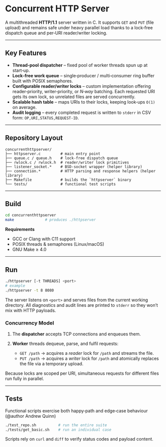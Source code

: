# Concurrent HTTP Server

A multithreaded **HTTP/1.1** server written in C. It supports `GET` and `PUT` (file upload) and remains safe under heavy parallel load thanks to a lock‑free dispatch queue and per‑URI reader/writer locking.

---

## Key Features

* **Thread‑pool dispatcher** – fixed pool of worker threads spun up at start‑up.
* **Lock‑free work queue** – single‑producer / multi‑consumer ring buffer built with POSIX semaphores.
* **Configurable reader/writer locks** – custom implementation offering reader‑priority, writer‑priority, or *N‑way* batching. Each requested URI gets its own lock, so unrelated files are served concurrently.
* **Scalable hash table** – maps URIs to their locks, keeping look‑ups `O(1)` on average.
* **Audit logging** – every completed request is written to `stderr` in CSV form: `OP,URI,STATUS,REQUEST‑ID`.

---

## Repository Layout

```
concurrenthttpserver/
├── httpserver.c         # main entry point
├── queue.c / queue.h    # lock‑free dispatch queue
├── rwlock.c / rwlock.h  # reader/writer lock primitives
├── listener_socket.*    # BSD‑socket wrapper (helper library)
├── connection.*         # HTTP parsing and response helpers (helper library)
├── Makefile             # builds the `httpserver` binary
└── tests/               # functional test scripts
```

---

## Build

```bash
cd concurrenthttpserver
make              # produces ./httpserver
```

**Requirements**

* GCC or Clang with C11 support
* POSIX threads & semaphores (Linux/macOS)
* GNU Make ≥ 4.0

---

## Run

```bash
./httpserver [-t THREADS] <port>
# example
./httpserver -t 8 8080
```

The server listens on `<port>` and serves files from the current working directory. All diagnostics and audit lines are printed to `stderr` so they won’t mix with HTTP payloads.

### Concurrency Model

1. The **dispatcher** accepts TCP connections and enqueues them.
2. **Worker** threads dequeue, parse, and fulfil requests:

   * `GET /path` → acquires a *reader* lock for `/path` and streams the file.
   * `PUT /path` → acquires a *writer* lock for `/path` and atomically replaces the file via a temporary upload.

Because locks are scoped per URI, simultaneous requests for different files run fully in parallel.

---

## Tests

Functional scripts exercise both happy‑path and edge‑case behaviour (@author Andrew Quinn)

```bash
./test_repo.sh          # run the entire suite
./tests/get_basic.sh    # run an individual case
```

Scripts rely on `curl` and `diff` to verify status codes and payload content.

